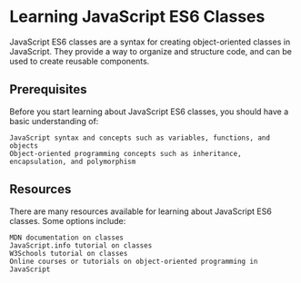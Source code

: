 # Learning JavaScript ES6 Classes

JavaScript ES6 classes are a syntax for creating object-oriented classes in JavaScript. They provide a way to organize and structure code, and can be used to create reusable components.

## Prerequisites

Before you start learning about JavaScript ES6 classes, you should have a basic understanding of:

    JavaScript syntax and concepts such as variables, functions, and objects
    Object-oriented programming concepts such as inheritance, encapsulation, and polymorphism

## Resources

There are many resources available for learning about JavaScript ES6 classes. Some options include:

    MDN documentation on classes
    JavaScript.info tutorial on classes
    W3Schools tutorial on classes
    Online courses or tutorials on object-oriented programming in JavaScript
